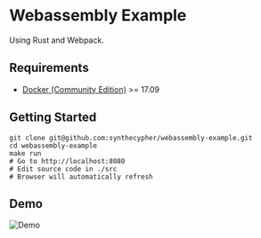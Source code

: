 # Webassembly Example

Using Rust and Webpack.

## Requirements
- [Docker (Community Edition)][docker] >= 17.09

## Getting Started

```shell
git clone git@github.com:synthecypher/webassembly-example.git
cd webassembly-example
make run
# Go to http://localhost:8080
# Edit source code in ./src
# Browser will automatically refresh
```

## Demo
![Demo](/demo.gif?raw=true "Demo")

[docker]: https://www.docker.com/community-edition